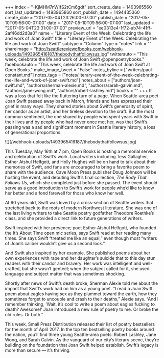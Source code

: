 +++
index = "-KjMHM7nWIfS2tCm6gdt"
sort_create_date = 1493965560
sort_last_updated = 1493965860
sort_publish_date = 1494435360
create_date = "2017-05-04T23:26:00-07:00"
publish_date = "2017-05-10T09:56:00-07:00"
date = "2017-05-10T09:56:00-07:00"
last_updated = "2017-05-04T23:31:00-07:00"
preview_url = "ee0313e4-1f72-ab74-41ff-2af46dd2d3a0"
name = "Literary Event of the Week: Celebrating the life and work of Joan Swift"
title = "Literary Event of the Week: Celebrating the life and work of Joan Swift"
subtype = "Column"
type = "notes"
link = ""
shareimage = "http://seattlereviewofbooks.com/webhook-uploads/1493965416187/thebodythatfollowsus.jpg"
twitterauto = "This week, celebrate the life and work of Joan Swift @openpoetrybooks."
facebookauto = "This week, celebrate the life and work of Joan Swift at Open Books."
make_image_tweet = "False"
notes_byline = ["writers/paul-constant.md"]
notes_tags = ["notes/literary-event-of-the-week-celebrating-the-life-and-work-of-joan-swift.md"]
notes_about = ["authors/joan-swift.md", "authors/sherman-alexie.md", "authors/sarah-galvin.md", "authors/jane-wong.md", "authors/robert-lashley.md"]
books = ""
+++
It was a loss that felt like the fluttering turn of a page. When Seattle-area poet Joan Swift passed away back in March, friends and fans expressed their grief in many ways. They shared stories about Swift’s generosity of spirit, her candor as an artist, and her tireless devotion to the craft. But the most common sentiment, the one shared by people who spent years with Swift in their lives and by people who had never once met her, was that Swift’s passing was a sad and significant moment in Seattle literary history, a loss of generational proportions.

<p class="image-left">![](/webhook-uploads/1493965416187/thebodythatfollowsus.jpg)</p>

This Tuesday, May 16th at 7 pm, Open Books is hosting a memorial service and celebration of Swift’s work. Local writers including Tess Gallagher, Esther Atshul Helfgott, and Holly Hughes will be on hand to talk about their memories of Swift, and fans are encouraged to bring a favorite poem to share with the audience. Cave Moon Press publisher Doug Johnson will be hosting the event, and debuting Swift’s final collection, *The Body That Follows Us*, which she completed just before she passed. The event should serve as a good introduction to Swift’s work for people who’d like to know her better and a fond farewell for those who know her well.

At 90 years old, Swift was loved by a cross-section of Seattle writers that stretched back to the roots of modern Northwest literature. She was one of the last living writers to take Seattle poetry godfather Theodore Roethke’s class, and she provided a direct link to future generations of writers. 

Swift inspired with her presence; poet Esther Atshul Helfgott, who founded the It’s About Time open mic series, says Swift read at her reading many times. She says Swift “treated me like an equal,” even though most “writers of Joan’s caliber wouldn’t give us a second look.” 

And Swift also inspired by her example. She published poems about her own experiences with rape and her daughter’s suicide that to this day stun readers with their candor and bravery. Her work was intelligent and well-crafted, but she wasn’t genteel; when the subject called for it, she used language and subject matter that was sometimes shocking. 

Shortly after news of Swift’s death broke, Sherman Alexie told me about the impact that Swift’s work had on him as a young poet. “I read a Joan Swift poem about eagles having sex as they plummet toward the earth, how they sometimes forget to uncouple and crash to their deaths,” Alexie says. “And I remember thinking, ‘Wait, it’s cool to write a poem about eagles fucking to death? Awesome!’ Joan introduced a new rule of poetry to me. Or broke the old rules. Or both.”

This week, Small Press Distribution released their list of poetry bestsellers for the month of April 2017. In the top ten bestselling poetry books around the nation, you’ll find three young Seattle-area poets: Robert Lashley, Jane Wong, and Sarah Galvin. As the vanguard of our city’s literary scene, they’re building on the foundation that Joan Swift helped establish. Swift’s legacy is more than secure — it’s thriving.
